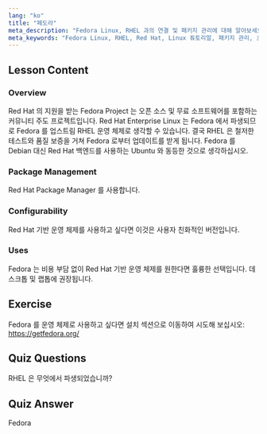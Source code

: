 ```yaml
---
lang: "ko"
title: "페도라"
meta_description: "Fedora Linux, RHEL 과의 연결 및 패키지 관리에 대해 알아보세요. Fedora 가 초보자와 데스크톱 사용자에게 훌륭한 무료 Red Hat 기반 OS 인 이유를 알아보세요."
meta_keywords: "Fedora Linux, RHEL, Red Hat, Linux 튜토리얼, 패키지 관리, 초보자 Linux, Linux 가이드, 무료 OS"
---
```


## Lesson Content

### Overview

Red Hat 의 지원을 받는 Fedora Project 는 오픈 소스 및 무료 소프트웨어를 포함하는 커뮤니티 주도 프로젝트입니다. Red Hat Enterprise Linux 는 Fedora 에서 파생되므로 Fedora 를 업스트림 RHEL 운영 체제로 생각할 수 있습니다. 결국 RHEL 은 철저한 테스트와 품질 보증을 거쳐 Fedora 로부터 업데이트를 받게 됩니다. Fedora 를 Debian 대신 Red Hat 백엔드를 사용하는 Ubuntu 와 동등한 것으로 생각하십시오.

### Package Management

Red Hat Package Manager 를 사용합니다.

### Configurability

Red Hat 기반 운영 체제를 사용하고 싶다면 이것은 사용자 친화적인 버전입니다.

### Uses

Fedora 는 비용 부담 없이 Red Hat 기반 운영 체제를 원한다면 훌륭한 선택입니다. 데스크톱 및 랩톱에 권장됩니다.

## Exercise

Fedora 를 운영 체제로 사용하고 싶다면 설치 섹션으로 이동하여 시도해 보십시오: <https://getfedora.org/>

## Quiz Questions

RHEL 은 무엇에서 파생되었습니까?

## Quiz Answer

Fedora
